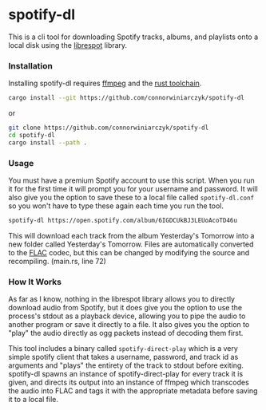 # spotify-dl

This is a cli tool for downloading Spotify tracks, albums, and playlists onto
a local disk using the [librespot](https://github.com/librespot-org/librespot)
library.

### Installation

Installing spotify-dl requires [ffmpeg](https://ffmpeg.org/) and the
[rust toolchain](https://www.rust-lang.org/tools/install).

```bash
cargo install --git https://github.com/connorwiniarczyk/spotify-dl
```

or

```bash
git clone https://github.com/connorwiniarczyk/spotify-dl
cd spotify-dl
cargo install --path .
```

### Usage

You must have a premium Spotify account to use this script. When you run it
for the first time it will prompt you for your username and password. It will
also give you the option to save these to a local file called `spotify-dl.conf`
so you won't have to type these again each time you run the tool.

```bash
spotify-dl https://open.spotify.com/album/6IGDCUkBJ3LEUoAcoTD46u
```

This will download each track from the album Yesterday's Tomorrow into a new
folder called Yesterday's Tomorrow. Files are automatically converted to the 
[FLAC](https://xiph.org/flac/) codec, but this can be changed by modifying the
source and recompiling. (main.rs, line 72)

### How It Works

As far as I know, nothing in the librespot library allows you to directly
download audio from Spotify, but it does give you the option to use the
process's stdout as a playback device, allowing you to pipe the audio to
another program or save it directly to a file. It also gives you the option to
"play" the audio directly as ogg packets instead of decoding them first.

This tool includes a binary called `spotify-direct-play` which is a very simple
spotify client that takes a username, password, and track id as arguments and
"plays" the entirety of the track to stdout before exiting. spotify-dl spawns
an instance of spotify-direct-play for every track it is given, and directs its
output into an instance of ffmpeg which transcodes the audio into FLAC and tags
it with the appropriate metadata before saving it to a local file.
